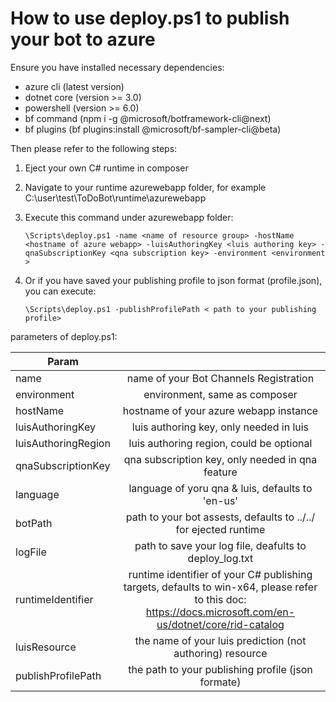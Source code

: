 # How to use deploy.ps1 to publish your bot to azure

Ensure you have installed necessary dependencies:
* azure cli (latest version)
* dotnet core (version >= 3.0)
* powershell (version >= 6.0)
* bf command (npm i -g @microsoft/botframework-cli@next)
* bf plugins (bf plugins:install @microsoft/bf-sampler-cli@beta)

Then please refer to the following steps:

1. Eject your own C# runtime in composer
2. Navigate to your runtime azurewebapp folder, for example C:\user\test\ToDoBot\runtime\azurewebapp
3. Execute this command under azurewebapp folder:
    ```
    \Scripts\deploy.ps1 -name <name of resource group> -hostName <hostname of azure webapp> -luisAuthoringKey <luis authoring key> -qnaSubscriptionKey <qna subscription key> -environment <environment >
    ```

4. Or if you have saved your publishing profile to json format (profile.json), you can execute:

    ```
    \Scripts\deploy.ps1 -publishProfilePath < path to your publishing profile>
    ```

parameters of deploy.ps1:

| Param        |            |
| ------------- |:-------------:|
| name      | name of your Bot Channels Registration|
| environment      | environment, same as composer      |
| hostName | hostname of your azure webapp instance      |
| luisAuthoringKey | luis authoring key, only needed in luis|
| luisAuthoringRegion | luis authoring region, could be optional|
| qnaSubscriptionKey | qna subscription key, only needed in qna feature|
| language | language of yoru qna & luis, defaults to 'en-us' |
| botPath | path to your bot assests, defaults to ../../ for ejected runtime |
| logFile | path to save your log file, deafults to deploy_log.txt |
| runtimeIdentifier | runtime identifier of your C# publishing targets, defaults to win-x64, please refer to this doc: https://docs.microsoft.com/en-us/dotnet/core/rid-catalog|
| luisResource | the name of your luis prediction (not authoring) resource |
| publishProfilePath | the path to your publishing profile (json formate) |